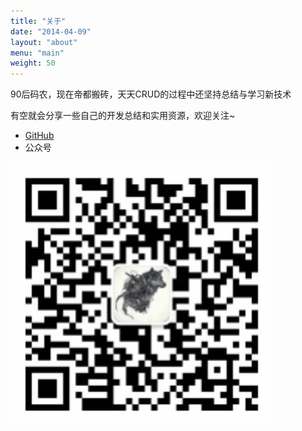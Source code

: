 ```yaml
---
title: "关于"
date: "2014-04-09"
layout: "about"
menu: "main"
weight: 50
---
```


90后码农，现在帝都搬砖，天天CRUD的过程中还坚持总结与学习新技术

有空就会分享一些自己的开发总结和实用资源，欢迎关注~

* [GitHub](https://github.com/ld000)
* 公众号

![](/公众号.jpg)

